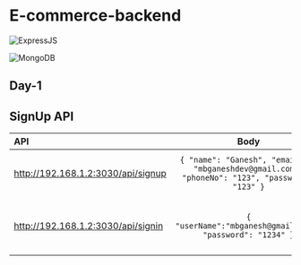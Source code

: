 # E-commerce-backend

![ExpressJS](https://user-images.githubusercontent.com/51211116/174465726-656b430f-8fe3-465c-a5a5-f511647fb378.png "Express JS Logo")

![MongoDB](https://user-images.githubusercontent.com/51211116/174465860-11ae6e6d-fffa-4702-adb0-ebe066862f76.png "Mongo DB Logo")

## Day-1

SignUp API
--------

API | Body | Header | Success | Failed
:--- | :---: | :---: | :--- | :---: 
http://192.168.1.2:3030/api/signup | ```{ "name": "Ganesh", "emailId": "mbganeshdev@gmail.com", "phoneNo": "123", "password": "123" }``` | - | ```{ "message": "User Added Successfully", "success": true }``` | ```{ "message": "PhoneNO/EmailID already Exist", "success": false }```
http://192.168.1.2:3030/api/signin | ```{ "userName":"mbganesh@gmail.com", "password": "1234" }``` | - | ```{ "message": "eyJhbGciOiJIUzI1NiIsInR5cCI6IkpXVCJ9.eyJ1c2VyRGF0YSI6eyJuYW1lIjoiR2FuZXNoIiwiZW1haWxJZCI6Im1iZ2Fuob25lTm8iOiIxMjM0NTYiLCJ1c2VySWQiOiIzNDMsasifSwiaWF0IjoxNjU1NjMjA2NjJ9._Hw08ODIIx6IDfdUvVJOv8", "success": true }``` | ```{ "message": "Invalid UserName or Password", "success": false }```

